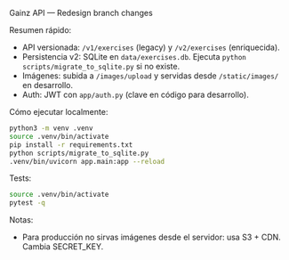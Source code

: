 Gainz API — Redesign branch changes

Resumen rápido:
- API versionada: `/v1/exercises` (legacy) y `/v2/exercises` (enriquecida).
- Persistencia v2: SQLite en `data/exercises.db`. Ejecuta `python scripts/migrate_to_sqlite.py` si no existe.
- Imágenes: subida a `/images/upload` y servidas desde `/static/images/` en desarrollo.
- Auth: JWT con `app/auth.py` (clave en código para desarrollo).

Cómo ejecutar localmente:
```bash
python3 -m venv .venv
source .venv/bin/activate
pip install -r requirements.txt
python scripts/migrate_to_sqlite.py
.venv/bin/uvicorn app.main:app --reload
```

Tests:
```bash
source .venv/bin/activate
pytest -q
```

Notas:
- Para producción no sirvas imágenes desde el servidor: usa S3 + CDN. Cambia SECRET_KEY.
